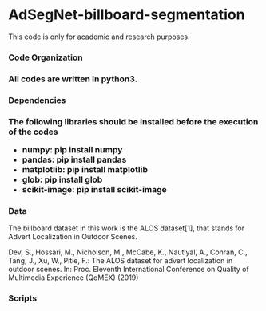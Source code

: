 # AdSegNet-billboard-segmentation

This code is only  for academic and research purposes.


<h3>Code Organization<h3>

All codes are written in python3.


<h3> Dependencies <h3>

The following libraries should be installed before the execution of the codes


<ul>
<li>numpy: pip install numpy</li>
<li>pandas: pip install pandas</li>
<li>matplotlib: pip install matplotlib</li>
<li>glob: pip install glob</li>
<li> scikit-image: pip install scikit-image</li>
</ul>


<h3> Data</h3>

<p>The billboard dataset in this work is the ALOS dataset[1], that stands for
Advert Localization in Outdoor Scenes.  </p>

Dev, S., Hossari, M., Nicholson, M., McCabe, K., Nautiyal, A., Conran,
C., Tang, J., Xu, W., Pitie, F.: The ALOS dataset for advert localization
in outdoor scenes. In: Proc. Eleventh International Conference on Quality
of Multimedia Experience (QoMEX) (2019)

<h3> Scripts </h3>